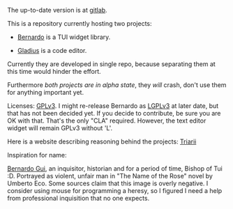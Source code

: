 The up-to-date version is at [gitlab](https://gitlab.com/njskalski/bernardo).

This is a repository currently hosting two projects:

- [Bernardo](docs/bernardo_tui/index.md) is a TUI widget library.

- [Gladius](docs/gladius/index.md) is a code editor.

Currently they are developed in single repo, because separating them at this time would hinder the effort.

Furthermore *both projects are in alpha state*, they *will* crash, don't use them for anything important yet.

Licenses: [GPLv3](COPYRIGHT). I might re-release Bernardo as [LGPLv3](https://www.gnu.org/licenses/lgpl-3.0.en.html) at
later date, but that has not been decided yet.
If you decide to contribute, be sure you are OK with that. That's the only "CLA" required. However, the text editor
widget will remain GPLv3 without 'L'.

Here is a website describing reasoning behind the projects: [Triarii](https://njskalski.gitlab.io/triarii)

Inspiration for name:

[Bernardo Gui](https://en.wikipedia.org/wiki/Bernard_Gui), an inquisitor, historian and for a period of time, Bishop of
Tui :D. Portrayed as violent, unfair man in
"The Name of the Rose" novel by Umberto Eco. Some sources claim that this image is overly negative. I consider using
mouse for programming a heresy, so I figured I need a help from professional inquisition that no one expects.
